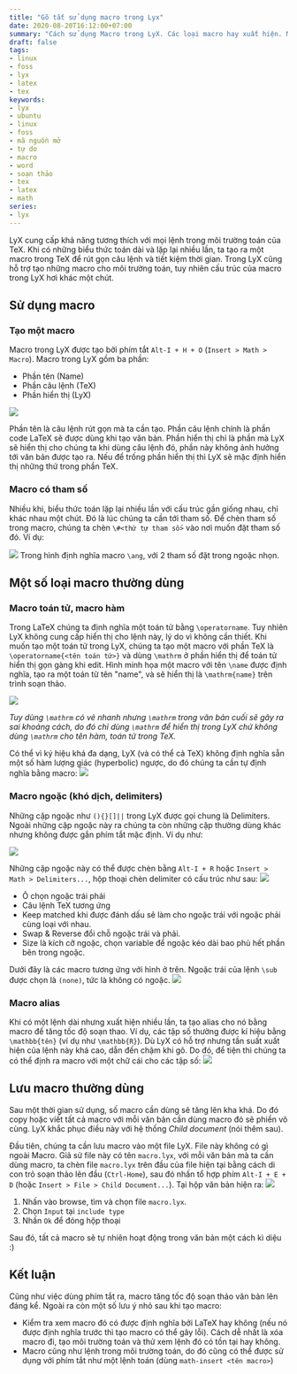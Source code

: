 ```yaml
---
title: "Gõ tắt sử dụng macro trong Lyx"
date: 2020-08-20T16:12:00+07:00
summary: "Cách sử dụng Macro trong LyX. Các loại macro hay xuất hiện. Một số mẹo khi sử dụng."
draft: false
tags:
- linux
- foss
- lyx
- latex
- tex
keywords:
- lyx
- ubuntu
- linux
- foss
- mã nguồn mở
- tự do
- macro
- word
- soạn thảo
- tex
- latex
- math
series:
- lyx
---
```


LyX cung cấp khả năng tương thích với mọi lệnh trong môi trường toán của TeX. Khi có những biểu thức toán dài và lặp lại nhiều lần, ta tạo ra một macro trong TeX để rút gọn câu lệnh và tiết kiệm thời gian. Trong LyX cũng hỗ trợ tạo những macro cho môi trường toán, tuy nhiên cấu trúc của macro trong LyX hơi khác một chút.

## Sử dụng macro

### Tạo một macro

Macro trong LyX được tạo bởi phím tắt `Alt-I + H + O` (`Insert > Math > Macro`). Macro trong LyX gồm ba phần:
- Phần tên (Name)
- Phần câu lệnh (TeX)
- Phần hiển thị (LyX)

![](/img/lyx-macro-001.png)

Phần tên là câu lệnh rút gọn mà ta cần tạo. Phần câu lệnh chính là phần code LaTeX sẽ được dùng khi tạo văn bản. Phần hiển thị chỉ là phần mà LyX sẽ hiển thị cho chúng ta khi dùng câu lệnh đó, phần này không ảnh hưởng tới văn bản được tạo ra. Nếu để trống phần hiển thị thì LyX sẽ mặc định hiển thị những thứ trong phần TeX.

### Macro có tham số

Nhiều khi, biểu thức toán lặp lại nhiều lần với cấu trúc gần giống nhau, chỉ khác nhau một chút. Đó là lúc chúng ta cần tới tham số. Để chèn tham số trong macro, chúng ta chèn `\#<thứ tự tham số>` vào nơi muốn đặt tham số đó. Ví dụ:

![](/img/lyx-macro-002.png)
Trong hình định nghĩa macro `\ang`, với 2 tham số đặt trong ngoặc nhọn.

## Một số loại macro thường dùng

### Macro toán tử, macro hàm

Trong LaTeX chúng ta định nghĩa một toán tử bằng `\operatorname`. Tuy nhiên LyX không cung cấp hiển thị cho lệnh này, lý do vì không cần thiết. Khi muốn tạo một toán tử trong LyX, chúng ta tạo một macro với phần TeX là `\operatorname{<tên toán tứ>}` và dùng `\mathrm` ở phần hiển thị để toán tử hiển thị gọn gàng khi edit. Hình minh họa một macro với tên `\name` được định nghĩa, tạo ra một toán tử tên "name", và sẽ hiển thị là `\mathrm{name}` trên trình soạn thảo.

![](/img/lyx-macro-001.png)

*Tuy dùng `\mathrm` có vẻ nhanh nhưng `\mathrm` trong văn bản cuối sẽ gây ra sai khoảng cách, do đó chỉ dùng `\mathrm` để hiển thị trong LyX chứ không dùng `\mathrm` cho tên hàm, toán tử trong TeX.*

Có thể vì ký hiệu khá đa dạng, LyX (và có thể cả TeX) không định nghĩa sẵn một số hàm lượng giác (hyperbolic) ngược, do đó chúng ta cần tự định nghĩa bằng macro:
![](/img/lyx-macro-001b.png)

### Macro ngoặc (khó dịch, delimiters)

Những cặp ngoặc như `(){}[]||` trong LyX được gọi chung là Delimiters. Ngoài những cặp ngoặc này ra chúng ta còn những cặp thường dùng khác nhưng không được gắn phím tắt mặc định. Ví dụ như:

![](/img/lyx-macro-003.png)

Những cặp ngoặc này có thể được chèn bằng `Alt-I + R` hoặc `Insert > Math > Delimiters...`, hộp thoại chèn delimiter có cấu trúc như sau:
![](/img/lyx-macro-004.png)
- Ô chọn ngoặc trái phải
- Câu lệnh TeX tương ứng
- Keep matched khi được đánh dấu sẽ làm cho ngoặc trái với ngoặc phải cùng loại với nhau.
- Swap & Reverse đổi chỗ ngoặc trái và phải.
- Size là kích cỡ ngoặc, chọn variable để ngoặc kéo dài bao phủ hết phần bên trong ngoặc.

Dưới đây là các macro tương ứng với hình ở trên. Ngoặc trái của lệnh `\sub` được chọn là `(none)`, tức là không có ngoặc.
![](/img/lyx-macro-005.png)

### Macro alias

Khi có một lệnh dài nhưng xuất hiện nhiều lần, ta tạo alias cho nó bằng macro để tăng tốc độ soạn thao. Ví dụ, các tập số thường được kí hiệu bằng `\mathbb{tên}` (ví dụ như `\mathbb{R}`). Dù LyX có hỗ trợ nhưng tần suất xuất hiện của lệnh này khá cao, dẫn đến chậm khi gõ. Do đó, để tiện thì chúng ta có thể định ra macro với một chữ cái cho các tập số:
![](/img/lyx-macro-006.png)

## Lưu macro thường dùng

Sau một thời gian sử dụng, số macro cần dùng sẽ tăng lên kha khá. Do đó copy hoặc víết tất cả macro với mỗi văn bản cần dùng macro đó sẽ phiền vô cùng. LyX khắc phục điều này với hệ thống *Child document* (nói thêm sau).

Đầu tiên, chúng ta cần lưu macro vào một file LyX. File này không có gì ngoài Macro. Giả sử file này có tên `macro.lyx`, với mỗi văn bản mà ta cần dùng macro, ta chèn file `macro.lyx` trên đầu của file hiện tại bằng cách di con trỏ soạn thảo lên đầu (`Ctrl-Home`), sau đó nhấn tổ hợp phím `Alt-I + E + D` (hoặc `Insert > File > Child Document...`). Tại hộp văn bản hiện ra:
![](/img/lyx-macro-007.png)
1. Nhấn vào browse, tìm và chọn file `macro.lyx`.
2. Chọn `Input` tại `include type`
3. Nhấn `Ok` để đóng hộp thoại

Sau đó, tất cả macro sẽ tự nhiên hoạt động trong văn bản một cách kì diệu :)

## Kết luận
Cũng như việc dùng phím tắt ra, macro tăng tốc độ soạn thảo văn bản lên đáng kể. Ngoài ra còn một số lưu ý nhỏ sau khi tạo macro:
- Kiểm tra xem macro đó có được định nghĩa bởi LaTeX hay không (nếu nó được định nghĩa trước thì tạo macro có thể gây lỗi). Cách dễ nhất là xóa macro đi, tạo môi trường toán và thử xem lệnh đó có tồn tại hay không.
- Macro cũng như lệnh trong môi trường toán, do đó cũng có thể được sử dụng với phím tắt như một lệnh toán (dùng `math-insert <tên macro>`)
